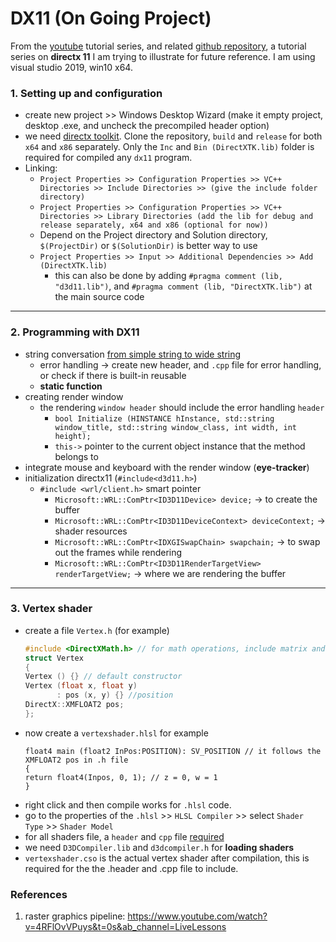 # DX11 (On Going Project)

From the [youtube]() tutorial series, and related [github repository](https://github.com/Pindrought/DirectX-11-Engine-VS2017/tree/Tutorial_1), a tutorial series on **directx 11** I am trying to illustrate for future reference. I am using visual studio 2019, win10 x64. 

### 1. Setting up and configuration
* create new project >> Windows Desktop Wizard (make it empty project, desktop .exe, and uncheck the precompiled header option)
* we need [directx toolkit](https://github.com/microsoft/DirectXTK). Clone the repository, `build` and `release` for both `x64` and `x86` separately. Only the `Inc` and `Bin (DirectXTK.lib)` folder is required for compiled any `dx11` program. 
* Linking: 
  * `Project Properties >> Configuration Properties >> VC++ Directories >> Include Directories >> (give the include folder directory)`  
  * `Project Properties >> Configuration Properties >> VC++ Directories >> Library Directories (add the lib for debug and release separately, x64 and x86 (optional for now))`
  * Depend on the Project directory and Solution directory, `$(ProjectDir)` or `$(SolutionDir)` is better way to use
  * `Project Properties >> Input >> Additional Dependencies >> Add (DirectXTK.lib)`
    * this can also be done by adding `#pragma comment (lib, "d3d11.lib")`, and `#pragma comment (lib, "DirectXTK.lib")` at the main source code

***  
### 2. Programming with DX11
* string conversation [from simple string to wide string](https://github.com/Pindrought/DirectX-11-Engine-VS2017/tree/Tutorial_2)
  * error handling -> create new header, and `.cpp` file for error handling, or check if there is built-in reusable 
  * **static function**
* creating render window 
   * the rendering `window header` should include the error handling `header` 
     * `bool Initialize (HINSTANCE hInstance, std::string window_title, std::string window_class, int width, int height);`
     * `this->` pointer to the current object instance that the method belongs to
* integrate mouse and keyboard with the render window (**eye-tracker**)
* initialization directx11 (`#include<d3d11.h>`)
  * `#include <wrl/client.h>` smart pointer 
    * `Microsoft::WRL::ComPtr<ID3D11Device> device;` -> to create the buffer
    * `Microsoft::WRL::ComPtr<ID3D11DeviceContext> deviceContext;` -> shader resources
    * `Microsoft::WRL::ComPtr<IDXGISwapChain> swapchain;` -> to swap out the frames while rendering 
    * `Microsoft::WRL::ComPtr<ID3D11RenderTargetView> renderTargetView;` -> where we are rendering the buffer 
***
### 3. Vertex shader
* create a file `Vertex.h` (for example)
   ```cpp
   #include <DirectXMath.h> // for math operations, include matrix and vector
   struct Vertex
   {
   Vertex () {} // default constructor
   Vertex (float x, float y)
          : pos (x, y) {} //position
   DirectX::XMFLOAT2 pos;
   };
   ```
* now create a `vertexshader.hlsl` for example 
  ```hlsl
  float4 main (float2 InPos:POSITION): SV_POSITION // it follows the XMFLOAT2 pos in .h file 
  {
  return float4(Inpos, 0, 1); // z = 0, w = 1
  }
  ```
* right click and then compile works for `.hlsl` code. 
* go to the properties of the `.hlsl` >> `HLSL Compiler` >> select `Shader Type` >> `Shader Model` 
* for all shaders file, a `header` and `cpp` file [required](https://www.youtube.com/watch?v=ma8KGpoSjWM&list=PLcacUGyBsOIBlGyQQWzp6D1Xn6ZENx9Y2&index=11&ab_channel=Jpres) 
* we need `D3DCompiler.lib` and `d3dcompiler.h` for **loading shaders**
* `vertexshader.cso` is the actual vertex shader after compilation, this is required for the the .header and .cpp file to include.  
    
    
### References
1. raster graphics pipeline: https://www.youtube.com/watch?v=4RFlOvVPuys&t=0s&ab_channel=LiveLessons
